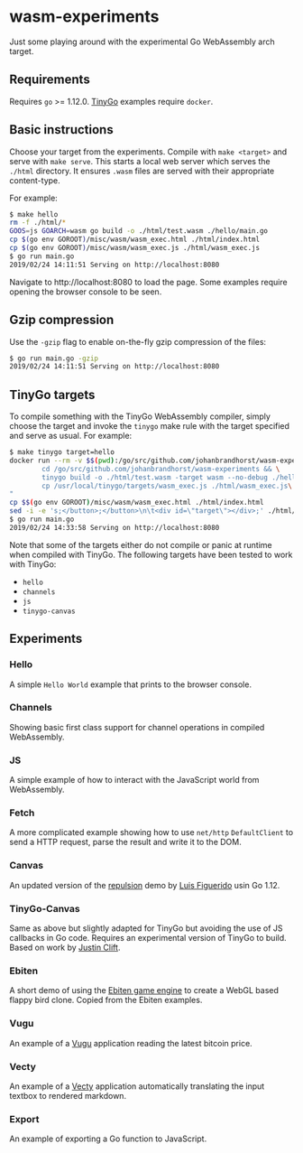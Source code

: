 # wasm-experiments

Just some playing around with the experimental Go WebAssembly arch target.

## Requirements

Requires `go` >= 1.12.0.
[TinyGo](https://github.com/tinygo-org/tinygo) examples require `docker`.

## Basic instructions

Choose your target from the experiments. Compile with `make <target>` and serve
with `make serve`. This starts a local web server which serves the `./html`
directory. It ensures `.wasm` files are served with their appropriate
content-type.

For example:

```bash
$ make hello
rm -f ./html/*
GOOS=js GOARCH=wasm go build -o ./html/test.wasm ./hello/main.go
cp $(go env GOROOT)/misc/wasm/wasm_exec.html ./html/index.html
cp $(go env GOROOT)/misc/wasm/wasm_exec.js ./html/wasm_exec.js
$ go run main.go
2019/02/24 14:11:51 Serving on http://localhost:8080
```

Navigate to http://localhost:8080 to load the page. Some examples require opening
the browser console to be seen.

## Gzip compression

Use the `-gzip` flag to enable on-the-fly gzip compression of the files:

```bash
$ go run main.go -gzip
2019/02/24 14:11:51 Serving on http://localhost:8080
```

## TinyGo targets

To compile something with the TinyGo WebAssembly compiler, simply choose the
target and invoke the `tinygo` make rule with the target specified and
serve as usual. For example:

```bash
$ make tinygo target=hello
docker run --rm -v $$(pwd):/go/src/github.com/johanbrandhorst/wasm-experiments tinygo/tinygo:0.6.1 /bin/bash -c "\
        cd /go/src/github.com/johanbrandhorst/wasm-experiments && \
        tinygo build -o ./html/test.wasm -target wasm --no-debug ./hello/main.go && \
        cp /usr/local/tinygo/targets/wasm_exec.js ./html/wasm_exec.js\
"
cp $$(go env GOROOT)/misc/wasm/wasm_exec.html ./html/index.html
sed -i -e 's;</button>;</button>\n\t<div id=\"target\"></div>;' ./html/index.html
$ go run main.go
2019/02/24 14:33:58 Serving on http://localhost:8080
```

Note that some of the targets either do not compile or panic at runtime when
compiled with TinyGo. The following targets have been tested to work with
TinyGo:

- `hello`
- `channels`
- `js`
- `tinygo-canvas`

## Experiments

### Hello

A simple `Hello World` example that prints to the browser console.

### Channels

Showing basic first class support for channel operations in compiled WebAssembly.

### JS

A simple example of how to interact with the JavaScript world from WebAssembly.

### Fetch

A more complicated example showing how to use `net/http` `DefaultClient` to
send a HTTP request, parse the result and write it to the DOM.

### Canvas

An updated version of the [repulsion](https://stdiopt.github.io/gowasm-experiments/repulsion)
demo by [Luis Figuerido](https://github.com/stdiopt) usin Go 1.12.

### TinyGo-Canvas

Same as above but slightly adapted for TinyGo but avoiding the use of JS callbacks
in Go code. Requires an experimental version of TinyGo to build. Based on work
by [Justin Clift](https://github.com/justinclift).

### Ebiten

A short demo of using the [Ebiten game engine](https://github.com/hajimehoshi/ebiten)
to create a WebGL based flappy bird clone. Copied from the Ebiten examples.

### Vugu

An example of a [Vugu](https://www.vugu.org/) application reading the latest
bitcoin price.

### Vecty

An example of a [Vecty](https://github.com/gopherjs/vecty) application automatically
translating the input textbox to rendered markdown.

### Export

An example of exporting a Go function to JavaScript.
